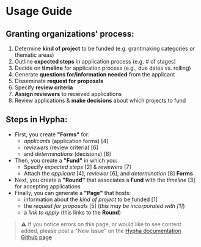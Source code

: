 # Usage Guide

## Granting organizations' process:

1. Determine **kind of project** to be funded (e.g. grantmaking categories or thematic areas)
2. Outline **expected steps** in application process (e.g. # of stages)
3. Decide on **timeline** for application process (e.g., due dates vs. rolling)
4. Generate **questions for/information needed** from the applicant
5. Disseminate **request for proposals**
6. Specify **review criteria**
7. **Assign reviewers** to received applications
8. Review applications & **make decisions** about which projects to fund

##

## Steps in Hypha:

* First, you create **"Forms"** for:
  * _applicants_ (application forms) \[4]
  * _reviewers_ (review criteria) \[6]
  * and _determinations_ (decisions) \[8]
* Then, you create a **"Fund"** in which you:
  * Specify _expected steps_ \[2] & _reviewers_ \[7]
  * Attach the _applicant_ \[4], _reviewer_ \[6], and _determination_ \[8] **Forms**
* Next, you create a **"Round"** that associates a **Fund** with the _timeline_ \[3] for accepting applications
* Finally, you can generate a **"Page"** that hosts:
  * information about the _kind of project_ to be funded \[1]
  * the _request for proposals_ \[5] (_this may be incorporated with \[1]_)
  * a _link to apply_ (this links to the **Round**)



> **⚠️** If you notice errors on this page, or would like to see content added, please post a "New Issue" on the [Hypha documentation Github page](https://github.com/HyphaApp/hypha-docs/issues)
